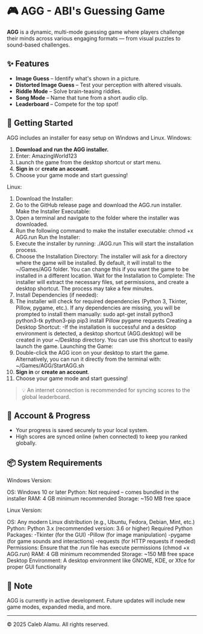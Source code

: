 # 🎮 AGG - ABI's Guessing Game

**AGG** is a dynamic, multi-mode guessing game where players challenge their minds across various engaging formats — from visual puzzles to sound-based challenges.

## ✨ Features

- **Image Guess** – Identify what's shown in a picture.
- **Distorted Image Guess** – Test your perception with altered visuals.
- **Riddle Mode** – Solve brain-teasing riddles.
- **Song Mode** – Name that tune from a short audio clip.
- **Leaderboard** – Compete for the top spot!

## 🚀 Getting Started

AGG includes an installer for easy setup on Windows and Linux.
Windows:

1. **Download and run the AGG installer.**
2. Enter: AmazingWorld123
3. Launch the game from the desktop shortcut or start menu.
4. **Sign in** or **create an account**.
5. Choose your game mode and start guessing!

Linux:
1. Download the Installer:
2. Go to the GitHub release page and download the AGG.run installer.
Make the Installer Executable:
3. Open a terminal and navigate to the folder where the installer was downloaded.
4. Run the following command to make the installer executable: chmod +x AGG.run
Run the Installer:
5. Execute the installer by running: ./AGG.run
This will start the installation process.
6. Choose the Installation Directory:
The installer will ask for a directory where the game will be installed. By default, it will install to the ~/Games/AGG folder. You can change this if you want the game to be installed in a different location.
Wait for the Installation to Complete:
The installer will extract the necessary files, set permissions, and create a desktop shortcut. The process may take a few minutes.
7. Install Dependencies (if needed):
8. The installer will check for required dependencies (Python 3, Tkinter, Pillow, pygame, etc.). If any dependencies are missing, you will be prompted to install 
  them manually: sudo apt-get install python3 python3-tk python3-pip
  pip3 install Pillow pygame requests
Creating a Desktop Shortcut:
-If the installation is successful and a desktop environment is detected, a desktop shortcut (AGG.desktop) will be created in your ~/Desktop directory. You can use 
 this shortcut to easily launch the game.
Launching the Game:
9. Double-click the AGG icon on your desktop to start the game.
   Alternatively, you can run it directly from the terminal with: ~/Games/AGG/StartAGG.sh
10. **Sign in** or **create an account**.
11. Choose your game mode and start guessing!
   
> 💡 An internet connection is recommended for syncing scores to the global leaderboard.

## 🔐 Account & Progress

- Your progress is saved securely to your local system.
- High scores are synced online (when connected) to keep you ranked globally.

## 📦 System Requirements

Windows Version:

OS: Windows 10 or later
Python: Not required – comes bundled in the installer
RAM: 4 GB minimum recommended
Storage: ~150 MB free space

Linux Version:

OS: Any modern Linux distribution (e.g., Ubuntu, Fedora, Debian, Mint, etc.)
Python: Python 3.x (recommended version: 3.6 or higher)
Required Python Packages:
-Tkinter (for the GUI)
-Pillow (for image manipulation)
-pygame (for game sounds and interactions)
-requests (for HTTP requests if needed)
Permissions: Ensure that the .run file has execute permissions (chmod +x AGG.run)
RAM: 4 GB minimum recommended
Storage: ~150 MB free space
Desktop Environment: A desktop environment like GNOME, KDE, or Xfce for proper GUI functionality


## 📌 Note

AGG is currently in active development. Future updates will include new game modes, expanded media, and more.

---

© 2025 Caleb Alamu. All rights reserved.

